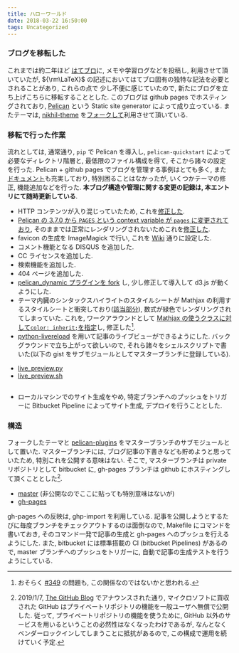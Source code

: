 ```yaml
---
title: ハローワールド
date: 2018-03-22 16:50:00
tags: Uncategorized
---
```


### ブログを移転した

<script src="https://cdn.mathjax.org/mathjax/latest/MathJax.js?config=TeX-AMS_HTML"></script>

これまでは約二年ほど [はてブロ](https://roki.hateblo.jp/)に, メモや学習ログなどを投稿し, 利用させて頂いていたが,
${\rm\LaTeX}$ の記述においてはてブロ固有の独特な記法を必要とされることがあり, これらの点で
少し不便に感じていたので, 新たにブログを立ち上げこちらに移転することとした. 
このブログは github pages でホスティングされており, [Pelican](https://github.com/getpelican) という Static site generator によって成り立っている. またテーマは, [nikhil-theme](https://github.com/gunchu/nikhil-theme) を[フォークして](https://github.com/falgon/nikhil-theme)利用させて頂いている.

### 移転で行った作業
流れとしては, 通常通り, `pip` で Pelican を導入し, `pelican-quickstart` によって必要なディレクトリ階層と, 最低限のファイル構成を得て, そこから諸々の設定を行った. Pelican + github pages でブログを管理する事例はとても多く, また[ドキュメント](http://docs.getpelican.com/)も充実しており, 特別困ることはなかったが, いくつかテーマの修正, 機能追加などを行った. 
**本ブログ構造や管理に関する変更の記録は, 本エントリにて随時更新している**.

* HTTP コンテンツが入り混じっていたため, これを[修正した](https://github.com/falgon/nikhil-theme/commit/c9e2b23e1a46ac35f66f5178cb16e1d5ea3f8a16).
* [Pelican の 3.7.0 から `PAGES` という context variable が `pages` に変更されており](http://docs.getpelican.com/en/stable/changelog.html#id2), そのままでは正常にレンダリングされないためこれを[修正した](https://github.com/falgon/nikhil-theme/commit/5bdb0be4eea2636963caed081a8909822eaab297).
* favicon の生成を ImageMagick で行い, これを [Wiki](https://github.com/getpelican/pelican/wiki/Tips-n-Tricks#second-solution-using-static_paths) 通りに設定した. 
* コメント機能となる DISQUS を追加した.
* CC ライセンスを追加した.
* 検索機能を追加した.
* 404 ページを追加した.
* [pelican_dynamic プラグインを fork](https://github.com/falgon/pelican_dynamic) し, 少し修正して導入して d3.js が動くようにした.
* テーマ内臓のシンタックスハイライトのスタイルシートが Mathjax の利用するスタイルシートと衝突しており([該当部分](https://github.com/SimonEnsemble/SimonEnsemble.github.io/blob/d41a60d001fb2c18cb123894bd9afbe76fadada1/_sass/_syntax.scss#L44-L45)), 数式が緑色でレンダリングされてしまっていた. これを, ワークアラウンドとして [Mathjax の使うクラスに対して`color: inherit;`を指定](https://github.com/falgon/nikhil-theme/commit/466dce1d0e17b8b48c506cef7a7e75321e61c162)し, 修正した[^1].
* [python-livereload](https://livereload.readthedocs.io/en/latest/) を用いて記事のライブビューができるようにした. バックグラウンドで立ち上がって欲しいので, それら諸々をシェルスクリプトで書いた(以下の gist をサブモジュールとしてマスターブランチに登録している).

<div class="p-3">
<ul class="nav nav-tabs">
  <li class="nav-item active">
    <a href="#tab1" class="nav-link active" data-toggle="tab">live_preview.py</a>
  </li>
  <li class="nav-item">
    <a href="#tab2" class="nav-link active" data-toggle="tab">live_preview.sh</a>
  </li>
  </ul>
  </div>
<div class="tab-content" style="max-height: 400px; overflow-y: scroll;">
  <div id="tab1" class="tab-pane active">
    <script src="https://gist.github.com/falgon/5d3fe6838e7f6cb4090823df417680e5.js?file=live_preview.py" type="text/javascript"></script>
  </div>
  <div id="tab2" class="tab-pane">
    <script src="https://gist.github.com/falgon/5d3fe6838e7f6cb4090823df417680e5.js?file=live_preview.sh" type="text/javascript"></script>
  </div>
</div>

* ローカルマシンでのサイト生成をやめ, 特定ブランチへのプッシュをトリガーに Bitbucket Pipeline によってサイト生成, デプロイを行うこととした.

### 構造

フォークしたテーマと [pelican-plugins](https://github.com/getpelican/pelican-plugins) をマスターブランチのサブモジュールとして置いた.
マスターブランチには, ブログ記事の下書きなども貯めようと思っていたため, 特別これを公開する意味はない.
そこで, マスターブランチは private リポジトリとして bitbucket に, gh-pages ブランチは github にホスティングして頂くこととした[^2].

* [master](https://bitbucket.org/r0ki/roki.log) (非公開なのでここに貼っても特別意味はないが)
* [gh-pages](https://github.com/falgon/roki.log) 

gh-pages への反映は, ghp-import を利用している. 
記事を公開しようとするたびに毎度ブランチをチェックアウトするのは面倒なので,
Makefile にコマンドを書いておき,
そのコマンド一発で記事の生成と gh-pages へのプッシュを行えるようにした. 
また, bitbucket には標準搭載の CI (bitbucket Pipelines) があるので,
master ブランチへのプッシュをトリガーに, 自動で記事の生成テストを行うようにしている.

[^1]: おそらく [#349](https://github.com/getpelican/pelican-plugins/issues/349) の問題も, この関係なのではないかと思われる.
[^2]: 2019/1/7, [The GitHub Blog](https://github.blog/2019-01-07-new-year-new-github/) でアナウンスされた通り, マイクロソフトに買収された GitHub はプライベートリポジトリの機能を一般ユーザへ無償で公開した. 従って, プライベートリポジトリの機能を使うために, GitHub 以外のサービスを用いるということの必然性はなくなったわけであるが, なんとなくベンダーロックインしてしまうことに抵抗があるので, この構成で運用を続けていく予定.
